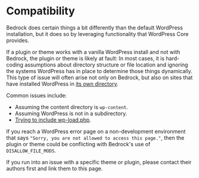 # Compatibility

Bedrock does certain things a bit differently than the default WordPress installation, but it does so by leveraging functionality that WordPress Core provides.

If a plugin or theme works with a vanilla WordPress install and not with Bedrock, the plugin or theme is likely at fault:
In most cases, it is hard-coding assumptions about directory structure or file location and ignoring the systems WordPress has in place to determine those things dynamically. 
This type of issue will often arise not only on Bedrock, but also on sites that have installed WordPress in [its own directory](https://codex.wordpress.org/Giving_WordPress_Its_Own_Directory).

Common issues include:

- Assuming the content directory is `wp-content`.
- Assuming WordPress is not in a subdirectory.
- [Trying to include wp-load.php](http://ottopress.com/2010/dont-include-wp-load-please/).

If you reach a WordPress error page on a non-development environment that says `"Sorry, you are not allowed to access this page."`, then the plugin or theme could be conflicting with Bedrock's use of `DISALLOW_FILE_MODS`.

If you run into an issue with a specific theme or plugin, please contact their authors first and link them to this page.
